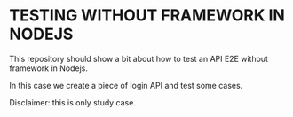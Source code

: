 # TESTING WITHOUT FRAMEWORK IN NODEJS

This repository should show a bit about how to test an API E2E without framework in Nodejs.

In this case we create a piece of login API and test some cases.

Disclaimer: this is only study case.